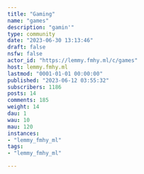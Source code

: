 ```yaml
---
title: "Gaming" 
name: "games"
description: "gamin'"
type: community
date: "2023-06-30 13:13:46"
draft: false
nsfw: false
actor_id: "https://lemmy.fmhy.ml/c/games"
host: lemmy.fmhy.ml
lastmod: "0001-01-01 00:00:00"
published: "2023-06-12 03:55:32"
subscribers: 1186
posts: 14
comments: 185
weight: 14
dau: 1
wau: 10
mau: 120
instances:
- "lemmy_fmhy_ml"
tags: 
- "lemmy_fmhy_ml"

---
```

